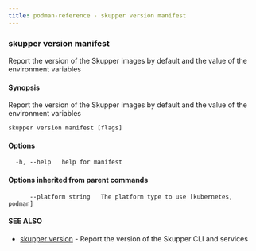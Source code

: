 ```yaml
---
title: podman-reference - skupper version manifest
---
```

### skupper version manifest

Report the version of the Skupper images by default and the value of the environment variables

#### Synopsis

Report the version of the Skupper images by default and the value of the environment variables

```
skupper version manifest [flags]
```

#### Options

```
  -h, --help   help for manifest
```

#### Options inherited from parent commands

```
      --platform string   The platform type to use [kubernetes, podman]
```

#### SEE ALSO

* [skupper version](skupper_version.html)	 - Report the version of the Skupper CLI and services

<!-- ###### Auto generated by spf13/cobra on 25-Jan-2024
 -->